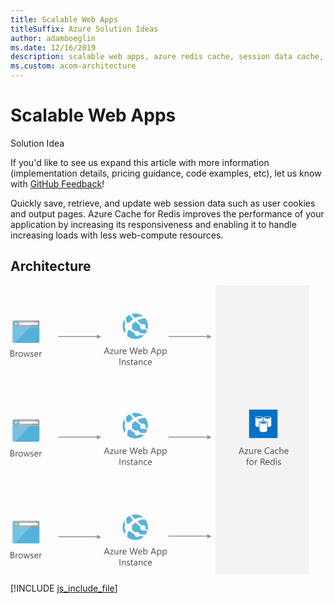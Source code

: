 ```yaml
---
title: Scalable Web Apps
titleSuffix: Azure Solution Ideas
author: adamboeglin
ms.date: 12/16/2019
description: scalable web apps, azure redis cache, session data cache, user cookie cache, azure cache for redis
ms.custom: acom-architecture
---
```

# Scalable Web Apps

<div class="alert">
    <p class="alert-title">
        <span class="icon is-left" aria-hidden="true">
            <span class="icon docon docon-lightbulb" role="presentation"></span>
        </span>Solution Idea</p>
    <p>If you'd like to see us expand this article with more information (implementation details, pricing guidance, code examples, etc), let us know with <a href="#feedback">GitHub Feedback</a>!</p>
</div>

Quickly save, retrieve, and update web session data such as user cookies and output pages. Azure Cache for Redis improves the performance of your application by increasing its responsiveness and enabling it to handle increasing loads with less web-compute resources.

## Architecture

<svg class="architecture-diagram" aria-labelledby="scalable-web-apps" height="462" viewbox="0 0 478 462" width="478" xmlns="http://www.w3.org/2000/svg">
    <g fill="none" fill-rule="evenodd" stroke="none" stroke-width="1">
        <path fill="#F3F3F3" d="M327.96 461.997h149.714V0H327.96z"/>
        <path fill="#949494" d="M145.29 82.15l-7.064-3.646v2.534H76.208v1.5h62.018v3.03zM145.29 243.01l-7.064-3.646v2.534H76.208v1.5h62.018v3.03zM321.79 243.01l-7.065-3.646v2.534h-62.018v1.5h62.018v3.03zM321.79 82.15l-7.065-3.646v2.534h-62.018v1.5h62.018v3.03zM321.79 401.69l-7.065-3.647v2.534h-62.018v1.5h62.018v3.031zM145.29 402.69l-7.064-3.647v2.534H76.208v1.5h62.018v3.031z"/>
        <path d="M0 114.363v-10.285h2.926c.889 0 1.594.218 2.116.653.52.435.78 1 .78 1.699 0 .584-.156 1.09-.471 1.52-.317.432-.751.737-1.306.919v.029c.693.08 1.248.343 1.664.785.416.443.624 1.018.624 1.725 0 .88-.316 1.593-.947 2.138-.631.545-1.427.817-2.388.817H0zm1.205-9.194v3.32h1.233c.66 0 1.179-.16 1.556-.477.378-.318.567-.766.567-1.344 0-1-.658-1.5-1.972-1.5H1.205zm0 4.403v3.7H2.84c.708 0 1.256-.167 1.646-.501.39-.335.584-.794.584-1.378 0-1.214-.827-1.821-2.481-1.821H1.205zM12.092 108.21c-.206-.158-.502-.237-.89-.237-.502 0-.921.237-1.258.71-.337.472-.505 1.118-.505 1.935v3.745H8.262v-7.344h1.177v1.512h.028c.167-.516.423-.919.768-1.208.343-.29.728-.433 1.154-.433.307 0 .54.034.703.1v1.22zM16.244 114.535c-1.085 0-1.951-.343-2.6-1.03-.647-.685-.971-1.595-.971-2.728 0-1.233.337-2.197 1.012-2.89.673-.694 1.584-1.04 2.732-1.04 1.095 0 1.949.337 2.563 1.01.615.675.922 1.61.922 2.805 0 1.172-.331 2.11-.993 2.816-.662.705-1.551 1.057-2.665 1.057m.087-6.698c-.756 0-1.354.257-1.793.77-.44.515-.66 1.223-.66 2.127 0 .87.223 1.557.667 2.059.444.502 1.04.753 1.786.753.76 0 1.345-.246 1.753-.74.409-.491.613-1.192.613-2.101 0-.918-.204-1.625-.613-2.122-.408-.498-.993-.746-1.753-.746M31.033 107.018l-2.201 7.345h-1.22l-1.514-5.257a3.523 3.523 0 01-.114-.682h-.029a3.197 3.197 0 01-.151.667l-1.642 5.272h-1.176l-2.224-7.345h1.234l1.52 5.523c.048.167.082.387.101.66h.058c.014-.21.057-.435.129-.674l1.692-5.509h1.076l1.521 5.537c.047.177.084.398.107.66h.058c.009-.186.049-.406.122-.66l1.491-5.537h1.162zM31.952 114.097v-1.262c.641.473 1.346.71 2.115.71 1.033 0 1.55-.344 1.55-1.033a.898.898 0 00-.133-.498 1.323 1.323 0 00-.358-.362 2.73 2.73 0 00-.531-.284 33.69 33.69 0 00-.657-.26 8.275 8.275 0 01-.856-.393 2.56 2.56 0 01-.617-.444 1.663 1.663 0 01-.373-.563 1.99 1.99 0 01-.126-.739c0-.344.079-.649.237-.914a2.08 2.08 0 01.631-.667 2.93 2.93 0 01.9-.405 3.985 3.985 0 011.043-.137c.637 0 1.205.11 1.707.33v1.191c-.54-.354-1.161-.53-1.864-.53-.22 0-.419.024-.596.074-.176.05-.328.122-.455.212a.982.982 0 00-.294.327.858.858 0 00-.104.418c0 .192.035.352.104.481.07.13.171.244.305.345.134.1.296.191.487.272.192.081.409.17.654.266.325.124.616.252.875.384.257.13.477.28.659.444.181.165.322.355.42.57.097.215.147.471.147.768 0 .363-.081.678-.24.946-.161.268-.375.49-.643.667a2.933 2.933 0 01-.924.395 4.58 4.58 0 01-1.098.128c-.756 0-1.41-.145-1.965-.437M44.531 110.985h-5.184c.018.817.238 1.448.66 1.894.42.444.998.667 1.735.667.827 0 1.587-.273 2.28-.818v1.105c-.645.467-1.499.702-2.56.702-1.037 0-1.853-.333-2.446-1-.592-.667-.889-1.606-.889-2.816 0-1.142.324-2.074.971-2.793.65-.72 1.453-1.08 2.415-1.08.96 0 1.704.312 2.23.933.525.622.788 1.484.788 2.589v.617zm-1.204-.997c-.005-.68-.169-1.207-.49-1.585-.324-.378-.773-.566-1.347-.566-.555 0-1.025.198-1.412.594-.388.398-.627.916-.718 1.557h3.967zM50.14 108.21c-.206-.158-.502-.237-.89-.237-.502 0-.922.237-1.258.71-.337.472-.505 1.118-.505 1.935v3.745h-1.178v-7.344h1.178v1.512h.027c.167-.516.423-.919.768-1.208.344-.29.729-.433 1.155-.433.306 0 .54.034.703.1v1.22zM158.528 430.558h-1.334l-1.09-2.883h-4.36l-1.026 2.883h-1.34l3.943-10.285h1.248l3.96 10.285zm-2.818-3.966l-1.614-4.383a4.005 4.005 0 01-.157-.688h-.03c-.048.292-.102.52-.165.688l-1.599 4.383h3.565zM165.005 423.55l-4.347 6.004h4.304v1.004h-6.032v-.366l4.346-5.974h-3.937v-1.005h5.666zM172.464 430.558h-1.176v-1.162h-.03c-.486.89-1.242 1.334-2.265 1.334-1.75 0-2.625-1.042-2.625-3.127v-4.391h1.169v4.203c0 1.55.593 2.326 1.779 2.326.574 0 1.045-.212 1.417-.635.37-.424.555-.978.555-1.66v-4.234h1.176v7.346zM178.667 424.404c-.206-.158-.502-.237-.89-.237-.502 0-.921.237-1.258.71-.337.472-.505 1.12-.505 1.935v3.744h-1.177v-7.343h1.177v1.512h.028c.167-.515.423-.919.768-1.208a1.74 1.74 0 011.154-.433c.307 0 .54.034.703.1v1.22zM185.652 427.18h-5.184c.018.816.238 1.447.66 1.894.42.444.998.667 1.735.667.827 0 1.587-.274 2.28-.82v1.107c-.645.466-1.499.702-2.56.702-1.037 0-1.853-.333-2.446-1-.592-.667-.889-1.607-.889-2.817 0-1.141.324-2.074.971-2.793.65-.718 1.453-1.08 2.415-1.08.96 0 1.704.313 2.23.934.525.622.788 1.483.788 2.589v.617zm-1.204-.997c-.005-.68-.169-1.207-.49-1.585-.324-.378-.773-.566-1.347-.566-.555 0-1.025.198-1.412.593-.388.399-.627.916-.718 1.558h3.967zM203.805 420.272l-2.904 10.286h-1.413l-2.117-7.517a4.81 4.81 0 01-.165-1.046h-.027a5.402 5.402 0 01-.186 1.032l-2.13 7.53h-1.4l-3.011-10.285h1.327l2.186 7.89c.091.33.148.674.172 1.034h.036c.024-.255.099-.599.222-1.034l2.273-7.89h1.156l2.18 7.947c.077.274.135.594.173.962h.028c.02-.25.083-.578.194-.99l2.1-7.918h1.306zM210.726 427.18h-5.184c.018.816.238 1.447.66 1.894.42.444.998.667 1.735.667.827 0 1.587-.274 2.28-.82v1.107c-.645.466-1.499.702-2.56.702-1.037 0-1.853-.333-2.446-1-.592-.667-.889-1.607-.889-2.817 0-1.141.324-2.074.971-2.793.65-.718 1.453-1.08 2.415-1.08.96 0 1.704.313 2.23.934.525.622.788 1.483.788 2.589v.617zm-1.204-.997c-.005-.68-.169-1.207-.49-1.585-.324-.378-.773-.566-1.347-.566-.555 0-1.025.198-1.412.593-.388.399-.627.916-.718 1.558h3.967zM213.71 429.496h-.028v1.061h-1.177v-10.874h1.177v4.821h.028c.578-.975 1.425-1.463 2.539-1.463.942 0 1.68.33 2.213.986.532.657.799 1.537.799 2.643 0 1.228-.3 2.213-.896 2.952-.598.738-1.415 1.106-2.453 1.106-.97 0-1.705-.41-2.202-1.232m-.028-2.962v1.025c0 .608.197 1.122.592 1.545.393.424.894.636 1.502.636.713 0 1.27-.272 1.675-.817.404-.546.606-1.304.606-2.276 0-.816-.19-1.458-.567-1.922-.377-.462-.89-.694-1.535-.694-.684 0-1.233.236-1.65.713-.415.477-.623 1.071-.623 1.79M233.283 430.558h-1.334l-1.09-2.883h-4.361l-1.025 2.883h-1.341l3.944-10.285h1.248l3.959 10.285zm-2.818-3.966l-1.614-4.383a4.005 4.005 0 01-.157-.688h-.03c-.048.292-.102.52-.165.688l-1.599 4.383h3.565zM235.844 429.496h-.028v4.438h-1.177v-10.72h1.177v1.29h.028c.578-.975 1.425-1.463 2.539-1.463.947 0 1.686.33 2.215.986.532.657.797 1.537.797 2.643 0 1.228-.3 2.213-.896 2.952-.598.738-1.415 1.106-2.453 1.106-.952 0-1.685-.41-2.202-1.232m-.028-2.962v1.025c0 .608.197 1.122.592 1.545.393.424.894.636 1.502.636.713 0 1.27-.272 1.675-.817.404-.546.606-1.304.606-2.276 0-.816-.19-1.458-.567-1.922-.377-.462-.89-.694-1.535-.694-.684 0-1.233.236-1.65.713-.415.477-.623 1.071-.623 1.79M244.478 429.496h-.027v4.438h-1.178v-10.72h1.178v1.29h.027c.578-.975 1.425-1.463 2.539-1.463.947 0 1.687.33 2.216.986.53.657.796 1.537.796 2.643 0 1.228-.3 2.213-.896 2.952-.597.738-1.415 1.106-2.453 1.106-.952 0-1.684-.41-2.202-1.232m-.027-2.962v1.025c0 .608.196 1.122.59 1.545.394.424.895.636 1.503.636.713 0 1.27-.272 1.675-.817.405-.546.607-1.304.607-2.276 0-.816-.19-1.458-.568-1.922-.377-.462-.888-.694-1.535-.694-.683 0-1.232.236-1.648.713-.416.477-.624 1.071-.624 1.79M174.475 448.183h1.205v-10.284h-1.205zM184.323 448.184h-1.177v-4.188c0-1.56-.568-2.338-1.707-2.338-.588 0-1.074.219-1.459.663-.385.442-.577 1-.577 1.675v4.188h-1.177v-7.346h1.177v1.22h.028c.555-.928 1.358-1.392 2.411-1.392.802 0 1.417.26 1.842.78.426.517.64 1.267.64 2.249v4.489zM186.095 447.918v-1.263c.64.474 1.345.71 2.114.71 1.034 0 1.55-.343 1.55-1.032a.898.898 0 00-.132-.498 1.31 1.31 0 00-.359-.362 2.73 2.73 0 00-.53-.284 33.69 33.69 0 00-.657-.261 8.275 8.275 0 01-.856-.392 2.588 2.588 0 01-.618-.444 1.667 1.667 0 01-.373-.564 1.987 1.987 0 01-.126-.738c0-.345.08-.649.237-.914a2.07 2.07 0 01.631-.667c.263-.181.564-.314.9-.405a3.985 3.985 0 011.043-.137c.637 0 1.206.109 1.707.33v1.191c-.54-.354-1.16-.532-1.864-.532-.22 0-.418.026-.595.075-.177.05-.328.123-.456.212a.995.995 0 00-.294.328.858.858 0 00-.103.418c0 .192.035.352.103.481.07.13.172.244.305.345.135.099.296.191.487.272.192.081.41.17.654.266.326.124.617.252.875.384.257.129.477.279.66.444.18.165.322.354.42.57.096.215.146.471.146.768 0 .363-.08.678-.24.946a2.077 2.077 0 01-.642.667 2.933 2.933 0 01-.924.395 4.58 4.58 0 01-1.098.128c-.756 0-1.41-.145-1.965-.437M196.179 448.112c-.278.151-.644.23-1.099.23-1.286 0-1.929-.718-1.929-2.153v-4.347h-1.262v-1.003h1.262v-1.793l1.176-.38v2.173h1.852v1.003h-1.852v4.14c0 .491.084.844.251 1.054.167.21.446.314.833.314.296 0 .552-.08.768-.243v1.005zM203.006 448.184h-1.176v-1.148h-.028c-.512.879-1.265 1.32-2.26 1.32-.732 0-1.304-.194-1.718-.581-.413-.387-.62-.902-.62-1.542 0-1.372.808-2.17 2.424-2.396l2.202-.307c0-1.25-.505-1.873-1.514-1.873-.883 0-1.682.3-2.395.904v-1.205c.722-.46 1.555-.69 2.496-.69 1.726 0 2.59.914 2.59 2.74v4.778zm-1.176-3.715l-1.77.243c-.546.076-.958.212-1.235.405-.277.195-.416.538-.416 1.03 0 .358.128.65.384.879.256.227.596.34 1.021.34.584 0 1.066-.205 1.446-.613.38-.41.57-.927.57-1.553v-.731zM211.318 448.184h-1.177v-4.188c0-1.56-.568-2.338-1.707-2.338-.588 0-1.074.219-1.459.663-.385.442-.577 1-.577 1.675v4.188h-1.177v-7.346h1.177v1.22h.028c.555-.928 1.358-1.392 2.411-1.392.802 0 1.417.26 1.842.78.426.517.64 1.267.64 2.249v4.489zM218.54 447.847c-.563.339-1.233.509-2.008.509-1.047 0-1.892-.341-2.535-1.023-.644-.68-.965-1.563-.965-2.65 0-1.21.347-2.182 1.04-2.914.694-.734 1.618-1.103 2.776-1.103.645 0 1.214.12 1.707.36v1.205c-.545-.382-1.128-.573-1.75-.573-.751 0-1.367.268-1.847.806-.48.537-.721 1.243-.721 2.118 0 .862.226 1.54.678 2.037.452.499 1.058.748 1.818.748.64 0 1.244-.213 1.807-.64v1.12zM226.221 444.806h-5.184c.018.816.238 1.447.66 1.894.42.444.999.667 1.736.667.827 0 1.587-.273 2.28-.82v1.107c-.645.466-1.5.702-2.56.702-1.037 0-1.853-.333-2.446-1-.593-.667-.89-1.607-.89-2.817 0-1.141.325-2.074.971-2.793.65-.718 1.453-1.08 2.415-1.08.96 0 1.704.313 2.23.934.525.622.788 1.483.788 2.589v.617zm-1.203-.997c-.006-.68-.17-1.207-.492-1.585-.323-.378-.772-.566-1.346-.566-.555 0-1.025.198-1.412.593-.387.399-.626.916-.718 1.558h3.968z" fill="#505050"/>
        <path d="M199.097 52.228l.002.002c5.56-2.957 10.429-3.023 13.575-2.543a20.348 20.348 0 00-19.222-3.691 164.04 164.04 0 005.644 6.232h.001zM183.747 69.421a6.133 6.133 0 01.004-7.448c-1.4-3.366-1.284-6.164-.82-8.125-4.688 6.821-4.857 16.052.089 23.134.109-2.094.443-4.52 1.182-7.037a6.215 6.215 0 01-.455-.524M186.543 59.914a6.144 6.144 0 013.35-.23c.222-.252.45-.505.686-.757a37.668 37.668 0 015.65-4.895l-.013-.014c-2.143-2.274-4.043-4.606-5.463-6.918a20.182 20.182 0 00-5.624 4.07c-.283 1.666-.403 4.823 1.414 8.744M202.89 56.124c2.4 2.386 4.677 4.517 6.75 6.374a4.361 4.361 0 015.643 1.12 4.364 4.364 0 01.594 4.208 109.046 109.046 0 003.487 2.73c1.55-5.87.471-12.366-3.509-17.56-.078-.102-.162-.198-.242-.299-.35-.033-5.523-.445-12.723 3.427M205.058 80.132a4.068 4.068 0 01-5.683-.747 4.06 4.06 0 01-.788-2.863 33.99 33.99 0 01-5.927-3.779 51.36 51.36 0 01-1.648-1.392 6.11 6.11 0 01-2.835.461c-1.383 3.714-1.54 7.012-1.394 9.25a20.353 20.353 0 0012.941 4.632 20.265 20.265 0 0014.115-5.723c-2.04-.004-4.764-.135-7.88-.828a3.974 3.974 0 01-.9.99M214.466 69.738a4.384 4.384 0 01-6.137-.817c-1.026-1.341-1.132-3.083-.457-4.514-2.551-1.99-5.243-4.215-7.783-6.564h.002c-.066-.061-.13-.124-.194-.185.064.063.125.128.19.19-1.654 1.128-3.423 2.535-5.304 4.29-.247.233-.475.466-.71.7a6.162 6.162 0 01-.257 6.143c.355.304.722.607 1.106.91a38.16 38.16 0 005.499 3.654c1.75-1.127 4.1-.763 5.386.922.375.49.608 1.042.73 1.61 5.053 1.453 8.75.947 10.004.685a20.324 20.324 0 002.279-4.463c-.77-.524-2.128-1.434-4.085-2.813-.091.083-.17.176-.27.252" fill="#59B3D8"/>
        <path d="M158.528 109.737h-1.334l-1.09-2.883h-4.36l-1.026 2.883h-1.34l3.943-10.285h1.248l3.96 10.285zm-2.818-3.966l-1.614-4.383a4.005 4.005 0 01-.157-.688h-.03a3.764 3.764 0 01-.165.688l-1.599 4.383h3.565zM165.005 102.73l-4.347 6.003h4.304v1.004h-6.032v-.366l4.346-5.974h-3.937v-1.005h5.666zM172.464 109.737h-1.176v-1.162h-.03c-.486.89-1.242 1.334-2.265 1.334-1.75 0-2.625-1.042-2.625-3.127v-4.39h1.169v4.203c0 1.55.593 2.325 1.779 2.325.574 0 1.045-.212 1.417-.635.37-.424.555-.977.555-1.66v-4.233h1.176v7.345zM178.667 103.584c-.206-.159-.502-.237-.89-.237-.502 0-.921.237-1.258.71-.337.472-.505 1.118-.505 1.936v3.744h-1.177v-7.344h1.177v1.513h.028c.167-.517.423-.92.768-1.209.343-.29.728-.434 1.154-.434.307 0 .54.034.703.1v1.22zM185.652 106.359h-5.184c.018.817.238 1.448.66 1.894.42.444.998.667 1.735.667.827 0 1.587-.273 2.28-.818v1.105c-.645.467-1.499.702-2.56.702-1.037 0-1.853-.333-2.446-1-.592-.667-.889-1.606-.889-2.816 0-1.142.324-2.074.971-2.793.65-.72 1.453-1.08 2.415-1.08.96 0 1.704.312 2.23.933.525.622.788 1.484.788 2.589v.617zm-1.204-.997c-.005-.68-.169-1.207-.49-1.585-.324-.378-.773-.566-1.347-.566-.555 0-1.025.198-1.412.594-.388.398-.627.916-.718 1.557h3.967zM203.805 99.452l-2.904 10.285h-1.413l-2.117-7.516a4.81 4.81 0 01-.165-1.047h-.027a5.402 5.402 0 01-.186 1.033l-2.13 7.53h-1.4l-3.011-10.285h1.327l2.186 7.89c.091.33.148.673.172 1.033h.036c.024-.254.099-.598.222-1.033l2.273-7.89h1.156l2.18 7.947c.077.273.135.593.173.96h.028c.02-.248.083-.577.194-.99l2.1-7.917h1.306zM210.726 106.359h-5.184c.018.817.238 1.448.66 1.894.42.444.998.667 1.735.667.827 0 1.587-.273 2.28-.818v1.105c-.645.467-1.499.702-2.56.702-1.037 0-1.853-.333-2.446-1-.592-.667-.889-1.606-.889-2.816 0-1.142.324-2.074.971-2.793.65-.72 1.453-1.08 2.415-1.08.96 0 1.704.312 2.23.933.525.622.788 1.484.788 2.589v.617zm-1.204-.997c-.005-.68-.169-1.207-.49-1.585-.324-.378-.773-.566-1.347-.566-.555 0-1.025.198-1.412.594-.388.398-.627.916-.718 1.557h3.967zM213.71 108.676h-.028v1.06h-1.177V98.865h1.177v4.82h.028c.578-.975 1.425-1.463 2.539-1.463.942 0 1.68.329 2.213.986.532.657.799 1.538.799 2.643 0 1.229-.3 2.213-.896 2.952-.598.738-1.415 1.107-2.453 1.107-.97 0-1.705-.411-2.202-1.233m-.028-2.962v1.025c0 .608.197 1.122.592 1.546.393.423.894.635 1.502.635.713 0 1.27-.272 1.675-.817.404-.546.606-1.304.606-2.275 0-.817-.19-1.458-.567-1.922-.377-.463-.89-.695-1.535-.695-.684 0-1.233.237-1.65.713-.415.477-.623 1.072-.623 1.79M233.283 109.737h-1.334l-1.09-2.883h-4.361l-1.025 2.883h-1.341l3.944-10.285h1.248l3.959 10.285zm-2.818-3.966l-1.614-4.383a4.005 4.005 0 01-.157-.688h-.03a3.764 3.764 0 01-.165.688l-1.599 4.383h3.565zM235.844 108.676h-.028v4.439h-1.177v-10.722h1.177v1.29h.028c.578-.974 1.425-1.462 2.539-1.462.947 0 1.686.329 2.215.986.532.657.797 1.538.797 2.643 0 1.229-.3 2.213-.896 2.952-.598.738-1.415 1.107-2.453 1.107-.952 0-1.685-.411-2.202-1.233m-.028-2.962v1.025c0 .608.197 1.122.592 1.546.393.423.894.635 1.502.635.713 0 1.27-.272 1.675-.817.404-.546.606-1.304.606-2.275 0-.817-.19-1.458-.567-1.922-.377-.463-.89-.695-1.535-.695-.684 0-1.233.237-1.65.713-.415.477-.623 1.072-.623 1.79M244.478 108.676h-.027v4.439h-1.178v-10.722h1.178v1.29h.027c.578-.974 1.425-1.462 2.539-1.462.947 0 1.687.329 2.216.986.53.657.796 1.538.796 2.643 0 1.229-.3 2.213-.896 2.952-.597.738-1.415 1.107-2.453 1.107-.952 0-1.684-.411-2.202-1.233m-.027-2.962v1.025c0 .608.196 1.122.59 1.546.394.423.895.635 1.503.635.713 0 1.27-.272 1.675-.817.405-.546.607-1.304.607-2.275 0-.817-.19-1.458-.568-1.922-.377-.463-.888-.695-1.535-.695-.683 0-1.232.237-1.648.713-.416.477-.624 1.072-.624 1.79M174.475 127.363h1.205v-10.285h-1.205zM184.323 127.363h-1.177v-4.188c0-1.56-.568-2.338-1.707-2.338-.588 0-1.074.22-1.459.663-.385.442-.577 1-.577 1.675v4.188h-1.177v-7.345h1.177v1.22h.028c.555-.928 1.358-1.392 2.411-1.392.802 0 1.417.26 1.842.779.426.518.64 1.268.64 2.249v4.489zM186.095 127.097v-1.262c.64.473 1.345.71 2.114.71 1.034 0 1.55-.344 1.55-1.033a.898.898 0 00-.132-.498 1.323 1.323 0 00-.359-.362 2.73 2.73 0 00-.53-.284 33.69 33.69 0 00-.657-.26 8.275 8.275 0 01-.856-.393 2.56 2.56 0 01-.618-.444 1.663 1.663 0 01-.373-.563 1.99 1.99 0 01-.126-.739c0-.344.08-.649.237-.914a2.08 2.08 0 01.631-.667 2.93 2.93 0 01.9-.405 3.985 3.985 0 011.043-.137c.637 0 1.206.11 1.707.33v1.191c-.54-.354-1.16-.53-1.864-.53-.22 0-.418.024-.595.074-.177.05-.328.122-.456.212a.982.982 0 00-.294.327.858.858 0 00-.103.418c0 .192.035.352.103.481.07.13.172.244.305.345.135.1.296.191.487.272.192.081.41.17.654.266.326.124.617.252.875.384.257.13.477.28.66.444.18.165.322.355.42.57.096.215.146.471.146.768 0 .363-.08.678-.24.946-.16.268-.374.49-.642.667a2.933 2.933 0 01-.924.395 4.58 4.58 0 01-1.098.128c-.756 0-1.41-.145-1.965-.437M196.179 127.291c-.278.153-.644.23-1.099.23-1.286 0-1.929-.718-1.929-2.153v-4.346h-1.262v-1.004h1.262v-1.793l1.176-.38v2.174h1.852v1.003h-1.852v4.138c0 .493.084.846.251 1.056.167.21.446.315.833.315.296 0 .552-.082.768-.245v1.005zM203.006 127.363h-1.176v-1.148h-.028c-.512.88-1.265 1.32-2.26 1.32-.732 0-1.304-.194-1.718-.58-.413-.388-.62-.902-.62-1.543 0-1.372.808-2.17 2.424-2.396l2.202-.307c0-1.249-.505-1.873-1.514-1.873-.883 0-1.682.301-2.395.904v-1.205c.722-.459 1.555-.689 2.496-.689 1.726 0 2.59.913 2.59 2.74v4.777zm-1.176-3.715l-1.77.243c-.546.077-.958.212-1.235.405-.277.195-.416.538-.416 1.03 0 .358.128.651.384.88.256.226.596.34 1.021.34.584 0 1.066-.206 1.446-.614.38-.409.57-.927.57-1.553v-.73zM211.318 127.363h-1.177v-4.188c0-1.56-.568-2.338-1.707-2.338-.588 0-1.074.22-1.459.663-.385.442-.577 1-.577 1.675v4.188h-1.177v-7.345h1.177v1.22h.028c.555-.928 1.358-1.392 2.411-1.392.802 0 1.417.26 1.842.779.426.518.64 1.268.64 2.249v4.489zM218.54 127.026c-.563.339-1.233.509-2.008.509-1.047 0-1.892-.341-2.535-1.022-.644-.681-.965-1.564-.965-2.65 0-1.21.347-2.182 1.04-2.915.694-.734 1.618-1.102 2.776-1.102.645 0 1.214.12 1.707.359v1.205c-.545-.382-1.128-.573-1.75-.573-.751 0-1.367.268-1.847.806s-.721 1.244-.721 2.119c0 .86.226 1.54.678 2.037.452.498 1.058.747 1.818.747.64 0 1.244-.213 1.807-.64v1.12zM226.221 123.985h-5.184c.018.817.238 1.448.66 1.894.42.444.999.667 1.736.667.827 0 1.587-.273 2.28-.818v1.105c-.645.467-1.5.702-2.56.702-1.037 0-1.853-.333-2.446-1-.593-.667-.89-1.606-.89-2.816 0-1.142.325-2.074.971-2.793.65-.72 1.453-1.08 2.415-1.08.96 0 1.704.312 2.23.933.525.622.788 1.484.788 2.589v.617zm-1.203-.997c-.006-.68-.17-1.207-.492-1.585-.323-.378-.772-.566-1.346-.566-.555 0-1.025.198-1.412.594-.387.398-.626.916-.718 1.557h3.968zM158.528 269.737h-1.334l-1.09-2.883h-4.36l-1.026 2.883h-1.34l3.943-10.285h1.248l3.96 10.285zm-2.818-3.966l-1.614-4.383a4.005 4.005 0 01-.157-.688h-.03c-.048.292-.102.52-.165.688l-1.599 4.383h3.565zM165.005 262.73l-4.347 6.003h4.304v1.005h-6.032v-.366l4.346-5.975h-3.937v-1.005h5.666zM172.464 269.737h-1.176v-1.162h-.03c-.486.89-1.242 1.334-2.265 1.334-1.75 0-2.625-1.042-2.625-3.127v-4.39h1.169v4.202c0 1.55.593 2.326 1.779 2.326.574 0 1.045-.212 1.417-.635.37-.424.555-.978.555-1.66v-4.234h1.176v7.346zM178.667 263.584c-.206-.158-.502-.237-.89-.237-.502 0-.921.237-1.258.71-.337.472-.505 1.119-.505 1.936v3.743h-1.177v-7.343h1.177v1.512h.028c.167-.515.423-.919.768-1.208a1.745 1.745 0 011.154-.433c.307 0 .54.034.703.099v1.221zM185.652 266.36h-5.184c.018.815.238 1.446.66 1.893.42.444.998.667 1.735.667.827 0 1.587-.273 2.28-.819v1.106c-.645.466-1.499.702-2.56.702-1.037 0-1.853-.333-2.446-1-.592-.667-.889-1.607-.889-2.817 0-1.14.324-2.074.971-2.793.65-.718 1.453-1.08 2.415-1.08.96 0 1.704.313 2.23.934.525.622.788 1.483.788 2.59v.616zm-1.204-.998c-.005-.68-.169-1.207-.49-1.585-.324-.378-.773-.566-1.347-.566-.555 0-1.025.198-1.412.593-.388.4-.627.916-.718 1.558h3.967zM203.805 259.452l-2.904 10.285h-1.413l-2.117-7.516a4.81 4.81 0 01-.165-1.047h-.027a5.402 5.402 0 01-.186 1.033l-2.13 7.53h-1.4l-3.011-10.285h1.327l2.186 7.89c.091.33.148.673.172 1.033h.036c.024-.254.099-.598.222-1.033l2.273-7.89h1.156l2.18 7.946c.077.274.135.594.173.962h.028c.02-.249.083-.578.194-.99l2.1-7.918h1.306zM210.726 266.36h-5.184c.018.815.238 1.446.66 1.893.42.444.998.667 1.735.667.827 0 1.587-.273 2.28-.819v1.106c-.645.466-1.499.702-2.56.702-1.037 0-1.853-.333-2.446-1-.592-.667-.889-1.607-.889-2.817 0-1.14.324-2.074.971-2.793.65-.718 1.453-1.08 2.415-1.08.96 0 1.704.313 2.23.934.525.622.788 1.483.788 2.59v.616zm-1.204-.998c-.005-.68-.169-1.207-.49-1.585-.324-.378-.773-.566-1.347-.566-.555 0-1.025.198-1.412.593-.388.4-.627.916-.718 1.558h3.967zM213.71 268.676h-.028v1.06h-1.177v-10.873h1.177v4.82h.028c.578-.974 1.425-1.462 2.539-1.462.942 0 1.68.329 2.213.986.532.657.799 1.537.799 2.643 0 1.228-.3 2.213-.896 2.952-.598.738-1.415 1.106-2.453 1.106-.97 0-1.705-.41-2.202-1.232m-.028-2.962v1.025c0 .608.197 1.122.592 1.545.393.424.894.636 1.502.636.713 0 1.27-.272 1.675-.817.404-.546.606-1.304.606-2.276 0-.816-.19-1.458-.567-1.922-.377-.462-.89-.694-1.535-.694-.684 0-1.233.236-1.65.713-.415.477-.623 1.072-.623 1.79M233.283 269.737h-1.334l-1.09-2.883h-4.361l-1.025 2.883h-1.341l3.944-10.285h1.248l3.959 10.285zm-2.818-3.966l-1.614-4.383a4.005 4.005 0 01-.157-.688h-.03c-.048.292-.102.52-.165.688l-1.599 4.383h3.565zM235.844 268.676h-.028v4.438h-1.177v-10.721h1.177v1.29h.028c.578-.974 1.425-1.462 2.539-1.462.947 0 1.686.329 2.215.986.532.657.797 1.537.797 2.643 0 1.228-.3 2.213-.896 2.952-.598.738-1.415 1.106-2.453 1.106-.952 0-1.685-.41-2.202-1.232m-.028-2.962v1.025c0 .608.197 1.122.592 1.545.393.424.894.636 1.502.636.713 0 1.27-.272 1.675-.817.404-.546.606-1.304.606-2.276 0-.816-.19-1.458-.567-1.922-.377-.462-.89-.694-1.535-.694-.684 0-1.233.236-1.65.713-.415.477-.623 1.072-.623 1.79M244.478 268.676h-.027v4.438h-1.178v-10.721h1.178v1.29h.027c.578-.974 1.425-1.462 2.539-1.462.947 0 1.687.329 2.216.986.53.657.796 1.537.796 2.643 0 1.228-.3 2.213-.896 2.952-.597.738-1.415 1.106-2.453 1.106-.952 0-1.684-.41-2.202-1.232m-.027-2.962v1.025c0 .608.196 1.122.59 1.545.394.424.895.636 1.503.636.713 0 1.27-.272 1.675-.817.405-.546.607-1.304.607-2.276 0-.816-.19-1.458-.568-1.922-.377-.462-.888-.694-1.535-.694-.683 0-1.232.236-1.648.713-.416.477-.624 1.072-.624 1.79M174.475 287.363h1.205v-10.285h-1.205zM184.323 287.363h-1.177v-4.188c0-1.559-.568-2.338-1.707-2.338-.588 0-1.074.22-1.459.663-.385.442-.577 1.001-.577 1.675v4.188h-1.177v-7.346h1.177v1.221h.028c.555-.929 1.358-1.393 2.411-1.393.802 0 1.417.261 1.842.78.426.517.64 1.267.64 2.25v4.488zM186.095 287.098v-1.263c.64.474 1.345.71 2.114.71 1.034 0 1.55-.343 1.55-1.032a.898.898 0 00-.132-.498 1.31 1.31 0 00-.359-.362 2.73 2.73 0 00-.53-.284 33.69 33.69 0 00-.657-.261 8.275 8.275 0 01-.856-.392 2.588 2.588 0 01-.618-.444 1.667 1.667 0 01-.373-.564 1.987 1.987 0 01-.126-.738c0-.345.08-.65.237-.914a2.07 2.07 0 01.631-.667c.263-.181.564-.314.9-.405a3.985 3.985 0 011.043-.137c.637 0 1.206.109 1.707.33v1.19c-.54-.353-1.16-.531-1.864-.531-.22 0-.418.026-.595.075-.177.05-.328.123-.456.212a.995.995 0 00-.294.328.858.858 0 00-.103.418c0 .192.035.352.103.48.07.13.172.245.305.346.135.099.296.19.487.272.192.08.41.17.654.266.326.124.617.252.875.384.257.129.477.279.66.444.18.165.322.354.42.57.096.215.146.47.146.768 0 .363-.08.678-.24.946a2.077 2.077 0 01-.642.667 2.933 2.933 0 01-.924.395 4.58 4.58 0 01-1.098.128c-.756 0-1.41-.145-1.965-.437M196.179 287.292c-.278.151-.644.229-1.099.229-1.286 0-1.929-.717-1.929-2.152v-4.347h-1.262v-1.003h1.262v-1.793l1.176-.38v2.173h1.852v1.003h-1.852v4.139c0 .492.084.845.251 1.055.167.21.446.314.833.314.296 0 .552-.081.768-.243v1.005zM203.006 287.363h-1.176v-1.148h-.028c-.512.88-1.265 1.32-2.26 1.32-.732 0-1.304-.194-1.718-.58-.413-.388-.62-.903-.62-1.543 0-1.372.808-2.17 2.424-2.396l2.202-.307c0-1.249-.505-1.873-1.514-1.873-.883 0-1.682.3-2.395.904v-1.205c.722-.459 1.555-.69 2.496-.69 1.726 0 2.59.914 2.59 2.741v4.777zm-1.176-3.715l-1.77.243c-.546.076-.958.212-1.235.405-.277.195-.416.538-.416 1.03 0 .358.128.651.384.88.256.226.596.34 1.021.34.584 0 1.066-.206 1.446-.614.38-.409.57-.927.57-1.553v-.73zM211.318 287.363h-1.177v-4.188c0-1.559-.568-2.338-1.707-2.338-.588 0-1.074.22-1.459.663-.385.442-.577 1.001-.577 1.675v4.188h-1.177v-7.346h1.177v1.221h.028c.555-.929 1.358-1.393 2.411-1.393.802 0 1.417.261 1.842.78.426.517.64 1.267.64 2.25v4.488zM218.54 287.026c-.563.34-1.233.51-2.008.51-1.047 0-1.892-.342-2.535-1.024-.644-.68-.965-1.563-.965-2.649 0-1.21.347-2.183 1.04-2.915.694-.734 1.618-1.103 2.776-1.103.645 0 1.214.12 1.707.36v1.205c-.545-.382-1.128-.573-1.75-.573-.751 0-1.367.268-1.847.806-.48.537-.721 1.243-.721 2.118 0 .862.226 1.54.678 2.037.452.5 1.058.748 1.818.748.64 0 1.244-.213 1.807-.639v1.12zM226.221 283.985h-5.184c.018.816.238 1.447.66 1.894.42.444.999.667 1.736.667.827 0 1.587-.273 2.28-.819v1.106c-.645.466-1.5.702-2.56.702-1.037 0-1.853-.333-2.446-1-.593-.667-.89-1.607-.89-2.817 0-1.14.325-2.074.971-2.793.65-.718 1.453-1.08 2.415-1.08.96 0 1.704.313 2.23.934.525.622.788 1.483.788 2.59v.616zm-1.203-.997c-.006-.68-.17-1.207-.492-1.585-.323-.378-.772-.566-1.346-.566-.555 0-1.025.198-1.412.593-.387.4-.626.916-.718 1.558h3.968z" fill="#505050"/>
        <path d="M44.415 91.985H5.382a1.89 1.89 0 01-1.89-1.89v-23.82h42.812v23.82a1.89 1.89 0 01-1.89 1.89" fill="#54B2DA"/>
        <path d="M7.088 91.985H5.107a1.615 1.615 0 01-1.615-1.614V66.276h27.84L7.089 91.985z" fill="#77C2E2"/>
        <path d="M46.303 66.338H3.492V57.89A1.89 1.89 0 015.381 56h39.032a1.89 1.89 0 011.89 1.89v8.448z" fill="#9FA0A1"/>
        <path d="M31.387 66.338H3.49v-8.724c0-.89.724-1.614 1.615-1.614h35.679l-9.398 10.338z" fill="#B2B3B4"/>
        <path fill="#FFF" d="M14.742 63.021h28.811v-3.47H14.742z"/>
        <path d="M12.962 61.396a3.898 3.898 0 11-7.795-.001 3.898 3.898 0 017.795.001" fill="#54B2DA"/>
        <path fill="#FFF" d="M9.51 64.088l-2.644-2.644 2.644-2.643.604.603-2.04 2.04 2.04 2.04z"/>
        <path fill="#FFF" d="M7.622 61.824h5.341v-.854H7.622z"/>
        <path d="M199.097 211.436l.002.004c5.56-2.958 10.429-3.024 13.575-2.544a20.348 20.348 0 00-19.222-3.69 164.757 164.757 0 005.644 6.23h.001zM183.747 228.63a6.133 6.133 0 01.004-7.449c-1.4-3.366-1.284-6.163-.82-8.125-4.688 6.821-4.857 16.052.089 23.134.109-2.094.443-4.52 1.182-7.036a6.076 6.076 0 01-.455-.525M186.543 219.123a6.125 6.125 0 013.35-.229c.222-.253.45-.507.686-.758a37.61 37.61 0 015.65-4.895c-.004-.005-.01-.009-.013-.014-2.143-2.275-4.043-4.607-5.463-6.918a20.118 20.118 0 00-5.624 4.071c-.283 1.665-.403 4.822 1.414 8.743M202.89 215.333c2.4 2.385 4.677 4.516 6.75 6.374a4.362 4.362 0 015.643 1.12 4.364 4.364 0 01.594 4.209 107.222 107.222 0 003.487 2.727c1.55-5.869.471-12.365-3.509-17.559-.078-.102-.162-.198-.242-.299-.35-.032-5.523-.445-12.723 3.428M205.058 239.342a4.069 4.069 0 01-5.683-.748 4.06 4.06 0 01-.788-2.862 33.998 33.998 0 01-5.927-3.78 51.363 51.363 0 01-1.648-1.391 6.109 6.109 0 01-2.835.46c-1.383 3.714-1.54 7.01-1.394 9.25a20.353 20.353 0 0012.941 4.633 20.266 20.266 0 0014.115-5.723c-2.04-.004-4.764-.135-7.88-.828a3.974 3.974 0 01-.9.989M214.466 228.946a4.383 4.383 0 01-6.137-.816c-1.026-1.342-1.132-3.084-.457-4.515-2.551-1.988-5.243-4.214-7.783-6.563l.002-.001c-.066-.061-.13-.124-.194-.184.064.062.125.128.19.189-1.654 1.129-3.423 2.536-5.304 4.292-.247.23-.475.465-.71.698a6.162 6.162 0 01-.257 6.143c.355.304.722.607 1.106.91a38.09 38.09 0 005.499 3.655c1.75-1.128 4.1-.763 5.386.92.375.493.608 1.044.73 1.613 5.053 1.45 8.75.946 10.004.684.95-1.4 1.71-2.901 2.279-4.464-.77-.523-2.128-1.434-4.085-2.812-.091.082-.17.175-.27.25" fill="#59B3D8"/>
        <path d="M44.415 250.193H5.382a1.89 1.89 0 01-1.89-1.89v-23.818h42.812v23.818a1.89 1.89 0 01-1.89 1.89" fill="#54B2DA"/>
        <path d="M7.088 250.193H5.107a1.615 1.615 0 01-1.615-1.613v-24.095h27.84L7.089 250.193z" fill="#77C2E2"/>
        <path d="M46.303 224.546H3.492v-8.448a1.89 1.89 0 011.89-1.89h39.032a1.89 1.89 0 011.89 1.89v8.448z" fill="#9FA0A1"/>
        <path d="M31.387 224.546H3.49v-8.724c0-.89.724-1.614 1.615-1.614h35.679l-9.398 10.338z" fill="#B2B3B4"/>
        <path fill="#FFF" d="M14.742 221.23h28.811v-3.471H14.742z"/>
        <path d="M12.962 219.604a3.898 3.898 0 11-7.796 0 3.898 3.898 0 017.796 0" fill="#54B2DA"/>
        <path fill="#FFF" d="M9.51 222.296l-2.644-2.644 2.644-2.643.604.604-2.04 2.04 2.04 2.04z"/>
        <path fill="#FFF" d="M7.622 220.032h5.341v-.854H7.622z"/>
        <path d="M199.097 373.89l.002.004c5.56-2.958 10.429-3.024 13.575-2.544a20.348 20.348 0 00-19.222-3.69 165.535 165.535 0 005.644 6.23h.001zM183.747 391.084a6.133 6.133 0 01.004-7.448c-1.4-3.366-1.284-6.163-.82-8.125-4.688 6.821-4.857 16.052.089 23.134.109-2.094.443-4.52 1.182-7.037a6.215 6.215 0 01-.455-.524M186.543 381.577a6.116 6.116 0 013.35-.229c.222-.253.45-.507.686-.758a37.61 37.61 0 015.65-4.895.092.092 0 00-.013-.014c-2.143-2.275-4.043-4.607-5.463-6.919a20.124 20.124 0 00-3.407 2.104 20.529 20.529 0 00-2.217 1.967c-.283 1.666-.403 4.823 1.414 8.744M202.89 377.787c2.4 2.385 4.677 4.516 6.75 6.374a4.36 4.36 0 015.643 1.121 4.363 4.363 0 01.594 4.208 108.674 108.674 0 003.487 2.728c1.55-5.869.471-12.367-3.509-17.559-.078-.102-.162-.198-.242-.3-.35-.032-5.523-.444-12.723 3.428M205.058 401.796a4.069 4.069 0 01-5.683-.748 4.06 4.06 0 01-.788-2.863 33.88 33.88 0 01-5.927-3.78 50.096 50.096 0 01-1.648-1.39 6.121 6.121 0 01-2.835.46c-1.383 3.714-1.54 7.01-1.394 9.25a20.347 20.347 0 0012.941 4.632 20.265 20.265 0 0014.115-5.722c-2.04-.004-4.764-.135-7.88-.83a3.978 3.978 0 01-.9.99M214.466 391.4a4.384 4.384 0 01-6.137-.816c-1.026-1.342-1.132-3.084-.457-4.515-2.551-1.988-5.243-4.214-7.783-6.564h.002c-.066-.06-.13-.125-.194-.184.064.061.125.128.19.188-1.654 1.13-3.423 2.537-5.304 4.292-.247.232-.475.466-.71.7a6.162 6.162 0 01-.257 6.142c.355.304.722.607 1.106.91a37.924 37.924 0 005.499 3.654c1.75-1.127 4.1-.762 5.386.922.375.492.608 1.042.73 1.611 5.053 1.452 8.75.946 10.004.683.95-1.399 1.71-2.9 2.279-4.462-.77-.523-2.128-1.434-4.085-2.812-.091.082-.17.175-.27.251" fill="#59B3D8"/>
        <path d="M44.415 412.647H5.382a1.89 1.89 0 01-1.89-1.89V386.94h42.812v23.817a1.89 1.89 0 01-1.89 1.89" fill="#54B2DA"/>
        <path d="M7.088 412.647H5.107a1.615 1.615 0 01-1.615-1.613V386.94h27.84L7.089 412.647z" fill="#77C2E2"/>
        <path d="M46.303 387.001H3.492v-8.449a1.89 1.89 0 011.89-1.889h39.032a1.89 1.89 0 011.89 1.889v8.449z" fill="#9FA0A1"/>
        <path d="M31.387 387.001H3.49v-8.725c0-.89.724-1.613 1.615-1.613h35.679l-9.398 10.338z" fill="#B2B3B4"/>
        <path fill="#FFF" d="M14.742 383.684h28.811v-3.471H14.742z"/>
        <path d="M12.962 382.059a3.898 3.898 0 11-7.795-.001 3.898 3.898 0 017.795 0" fill="#54B2DA"/>
        <path fill="#FFF" d="M9.51 384.751l-2.644-2.645 2.644-2.642.604.603-2.04 2.039 2.04 2.041z"/>
        <path fill="#FFF" d="M7.622 382.486h5.341v-.854H7.622z"/>
        <path d="M0 273.863v-10.285h2.926c.889 0 1.594.218 2.116.653.52.435.78 1.001.78 1.698 0 .584-.156 1.092-.471 1.522-.317.431-.751.736-1.306.918v.03c.693.08 1.248.342 1.664.783.416.444.624 1.02.624 1.726 0 .88-.316 1.593-.947 2.138-.631.545-1.427.817-2.388.817H0zm1.205-9.194v3.32h1.233c.66 0 1.179-.159 1.556-.478.378-.317.567-.765.567-1.343 0-1-.658-1.499-1.972-1.499H1.205zm0 4.403v3.701H2.84c.708 0 1.256-.168 1.646-.502.39-.336.584-.795.584-1.379 0-1.214-.827-1.82-2.481-1.82H1.205zM12.092 267.71c-.206-.158-.502-.237-.89-.237-.502 0-.921.237-1.258.71-.337.472-.505 1.119-.505 1.936v3.743H8.262v-7.343h1.177v1.512h.028c.167-.515.423-.919.768-1.208a1.74 1.74 0 011.154-.433c.307 0 .54.034.703.099v1.221zM16.244 274.034c-1.085 0-1.951-.343-2.6-1.028-.647-.687-.971-1.597-.971-2.73 0-1.232.337-2.196 1.012-2.889.673-.695 1.584-1.04 2.732-1.04 1.095 0 1.949.336 2.563 1.01.615.674.922 1.61.922 2.804 0 1.173-.331 2.111-.993 2.816-.662.705-1.551 1.057-2.665 1.057m.087-6.697c-.756 0-1.354.257-1.793.77-.44.515-.66 1.223-.66 2.126 0 .871.223 1.558.667 2.06.444.502 1.04.753 1.786.753.76 0 1.345-.246 1.753-.74.409-.492.613-1.193.613-2.1 0-.92-.204-1.626-.613-2.123-.408-.498-.993-.746-1.753-.746M31.033 266.519l-2.201 7.344h-1.22l-1.514-5.257a3.52 3.52 0 01-.114-.683h-.029a3.19 3.19 0 01-.151.668l-1.642 5.272h-1.176l-2.224-7.344h1.234l1.52 5.522c.048.166.082.387.101.66h.058c.014-.21.057-.435.129-.674l1.692-5.508h1.076l1.521 5.536c.047.178.084.399.107.66h.058c.009-.185.049-.405.122-.66l1.491-5.536h1.162zM31.952 273.598v-1.263c.641.474 1.346.71 2.115.71 1.033 0 1.55-.343 1.55-1.032a.898.898 0 00-.133-.498 1.31 1.31 0 00-.358-.362 2.73 2.73 0 00-.531-.284 33.69 33.69 0 00-.657-.261 8.275 8.275 0 01-.856-.392 2.588 2.588 0 01-.617-.444 1.667 1.667 0 01-.373-.564 1.987 1.987 0 01-.126-.738c0-.345.079-.65.237-.914a2.07 2.07 0 01.631-.667c.263-.181.563-.314.9-.405a3.985 3.985 0 011.043-.137c.637 0 1.205.109 1.707.33v1.19c-.54-.353-1.161-.531-1.864-.531-.22 0-.419.026-.596.075-.176.05-.328.123-.455.212a.995.995 0 00-.294.328.858.858 0 00-.104.418c0 .192.035.352.104.48.07.13.171.245.305.346.134.099.296.19.487.272.192.08.409.17.654.266.325.124.616.252.875.384.257.129.477.279.659.444.181.165.322.354.42.57.097.215.147.47.147.768 0 .363-.081.678-.24.946a2.077 2.077 0 01-.643.667 2.933 2.933 0 01-.924.395 4.58 4.58 0 01-1.098.128c-.756 0-1.41-.145-1.965-.437M44.531 270.485h-5.184c.018.816.238 1.447.66 1.894.42.444.998.667 1.735.667.827 0 1.587-.273 2.28-.819v1.106c-.645.466-1.499.702-2.56.702-1.037 0-1.853-.333-2.446-1-.592-.667-.889-1.607-.889-2.817 0-1.14.324-2.074.971-2.793.65-.718 1.453-1.08 2.415-1.08.96 0 1.704.313 2.23.934.525.622.788 1.483.788 2.59v.616zm-1.204-.997c-.005-.68-.169-1.207-.49-1.585-.324-.378-.773-.566-1.347-.566-.555 0-1.025.198-1.412.593-.388.4-.627.916-.718 1.558h3.967zM50.14 267.71c-.206-.158-.502-.237-.89-.237-.502 0-.922.237-1.258.71-.337.472-.505 1.119-.505 1.936v3.743h-1.178v-7.343h1.178v1.512h.027c.167-.515.423-.919.768-1.208a1.74 1.74 0 011.155-.433c.306 0 .54.034.703.099v1.221zM0 436.685V426.4h2.926c.889 0 1.594.218 2.116.653.52.435.78 1 .78 1.698 0 .584-.156 1.09-.471 1.522-.317.43-.751.735-1.306.918v.029c.693.08 1.248.343 1.664.784.416.444.624 1.019.624 1.726 0 .88-.316 1.593-.947 2.138-.631.545-1.427.817-2.388.817H0zm1.205-9.194v3.32h1.233c.66 0 1.179-.16 1.556-.478.378-.317.567-.765.567-1.343 0-1-.658-1.5-1.972-1.5H1.205zm0 4.403v3.7H2.84c.708 0 1.256-.167 1.646-.502.39-.335.584-.794.584-1.378 0-1.214-.827-1.82-2.481-1.82H1.205zM12.092 430.531c-.206-.158-.502-.237-.89-.237-.502 0-.921.237-1.258.71-.337.472-.505 1.12-.505 1.936v3.743H8.262v-7.343h1.177v1.512h.028c.167-.515.423-.919.768-1.208a1.745 1.745 0 011.154-.433c.307 0 .54.034.703.1v1.22zM16.244 436.856c-1.085 0-1.951-.344-2.6-1.029-.647-.687-.971-1.596-.971-2.73 0-1.231.337-2.195 1.012-2.888.673-.695 1.584-1.04 2.732-1.04 1.095 0 1.949.336 2.563 1.01.615.674.922 1.61.922 2.804 0 1.173-.331 2.11-.993 2.815-.662.705-1.551 1.058-2.665 1.058m.087-6.697c-.756 0-1.354.257-1.793.77-.44.514-.66 1.223-.66 2.126 0 .87.223 1.558.667 2.06.444.501 1.04.752 1.786.752.76 0 1.345-.245 1.753-.74.409-.492.613-1.192.613-2.1 0-.92-.204-1.625-.613-2.123-.408-.498-.993-.745-1.753-.745M31.033 429.34l-2.201 7.345h-1.22l-1.514-5.257a3.523 3.523 0 01-.114-.682h-.029a3.177 3.177 0 01-.151.666l-1.642 5.273h-1.176l-2.224-7.345h1.234l1.52 5.522c.048.167.082.388.101.66h.058c.014-.21.057-.434.129-.673l1.692-5.51h1.076l1.521 5.538c.047.177.084.398.107.659h.058c.009-.185.049-.405.122-.66l1.491-5.536h1.162zM31.952 436.419v-1.263a3.478 3.478 0 002.115.71c1.033 0 1.55-.343 1.55-1.032a.898.898 0 00-.133-.498 1.31 1.31 0 00-.358-.362 2.73 2.73 0 00-.531-.284 33.69 33.69 0 00-.657-.261 8.275 8.275 0 01-.856-.392 2.588 2.588 0 01-.617-.444 1.667 1.667 0 01-.373-.564 1.987 1.987 0 01-.126-.738c0-.345.079-.65.237-.914a2.07 2.07 0 01.631-.667c.263-.181.563-.314.9-.405a3.985 3.985 0 011.043-.137c.637 0 1.205.109 1.707.33v1.19c-.54-.353-1.161-.53-1.864-.53-.22 0-.419.025-.596.074a1.53 1.53 0 00-.455.212.995.995 0 00-.294.328.858.858 0 00-.104.418c0 .192.035.352.104.48.07.13.171.245.305.346.134.099.296.19.487.272.192.08.409.17.654.266.325.124.616.252.875.384.257.129.477.279.659.444.181.165.322.354.42.57.097.215.147.47.147.768 0 .363-.081.678-.24.946a2.077 2.077 0 01-.643.667 2.933 2.933 0 01-.924.395 4.58 4.58 0 01-1.098.128c-.756 0-1.41-.145-1.965-.437M44.531 433.307h-5.184c.018.816.238 1.447.66 1.894.42.444.998.667 1.735.667.827 0 1.587-.273 2.28-.82v1.107c-.645.466-1.499.702-2.56.702-1.037 0-1.853-.333-2.446-1-.592-.667-.889-1.607-.889-2.817 0-1.141.324-2.073.971-2.793.65-.718 1.453-1.08 2.415-1.08.96 0 1.704.313 2.23.934.525.622.788 1.483.788 2.589v.617zm-1.204-.997c-.005-.68-.169-1.207-.49-1.585-.324-.378-.773-.566-1.347-.566-.555 0-1.025.198-1.412.593-.388.399-.627.916-.718 1.558h3.967zM50.14 430.531c-.206-.158-.502-.237-.89-.237-.502 0-.922.237-1.258.71-.337.472-.505 1.12-.505 1.936v3.743h-1.178v-7.343h1.178v1.512h.027c.167-.515.423-.919.768-1.208a1.745 1.745 0 011.155-.433c.306 0 .54.034.703.1v1.22z" fill="#505050"/>
        <path fill="#0072C6" d="M381.757 244.32h45.538v-45.538h-45.538z"/>
        <path d="M417.173 211.684v-.08c0-1.224-2.719-2.215-6.07-2.215-3.356 0-6.074 1.071-6.074 2.295l.002.015v12.697c0 1.223 2.72 2.214 6.073 2.214v.001H411.187v-.002c3.313-.017 5.99-1 5.99-2.213v-12.712h-.004z" fill="#FFF"/>
        <path d="M416.087 211.69c0 .78-2.243 1.412-5.01 1.412-2.765 0-5.01-.632-5.01-1.412 0-.78 2.245-1.412 5.01-1.412 2.767 0 5.01.632 5.01 1.412" fill="#0072C6"/>
        <path d="M404.018 211.684v-.08c0-1.224-2.72-2.215-6.071-2.215-3.355 0-6.074 1.071-6.074 2.295l.002.015v12.697c0 1.223 2.719 2.214 6.074 2.214v.001H398.032v-.002c3.314-.017 5.988-1 5.988-2.213v-12.712h-.002z" fill="#FFF"/>
        <path d="M402.931 211.69c0 .78-2.242 1.412-5.01 1.412-2.765 0-5.009-.632-5.009-1.412 0-.78 2.244-1.412 5.009-1.412 2.768 0 5.01.632 5.01 1.412M411.61 219.527c0-2.024-4.328-3.036-7.083-3.036-2.757 0-7.084 1.012-7.084 3.036v12.965c0 2.216 3.672 3.225 7.084 3.225l1.095-.002v-.034c3.046-.194 5.988-1.216 5.988-3.189v-12.965z" fill="#0072C6"/>
        <path d="M409.366 219.69c0 .755-2.166 1.365-4.84 1.365-2.673 0-4.841-.611-4.841-1.364 0-.754 2.168-1.364 4.841-1.364s4.84.61 4.84 1.364" fill="#0072C6"/>
        <path d="M410.596 219.798v-.08c0-1.223-2.72-2.215-6.072-2.215-3.354 0-6.073 1.072-6.073 2.295l.002.015v12.697c0 1.224 2.72 2.214 6.074 2.214H404.61v-.001c3.314-.017 5.988-1 5.988-2.213v-12.712h-.002z" fill="#FFF"/>
        <path d="M409.51 219.803c0 .78-2.243 1.412-5.01 1.412-2.766 0-5.01-.632-5.01-1.412 0-.78 2.244-1.412 5.01-1.412 2.767 0 5.01.632 5.01 1.412" fill="#0072C6"/>
        <path d="M371.336 265.716l-1.614-4.383a4.005 4.005 0 01-.157-.688h-.03a3.764 3.764 0 01-.165.688l-1.599 4.383h3.565zm2.818 3.966h-1.334l-1.09-2.883h-4.36l-1.026 2.883h-1.34l3.943-10.285h1.248l3.96 10.285zM380.631 262.675l-4.347 6.003h4.304v1.004h-6.032v-.366l4.346-5.974h-3.937v-1.005h5.666zM388.09 269.682h-1.176v-1.162h-.029c-.487.89-1.243 1.334-2.266 1.334-1.75 0-2.625-1.042-2.625-3.127v-4.39h1.17v4.203c0 1.55.592 2.325 1.778 2.325.574 0 1.045-.212 1.417-.635.37-.424.555-.977.555-1.66v-4.233h1.176v7.345zM394.293 263.528c-.206-.158-.502-.237-.89-.237-.502 0-.92.237-1.258.71-.337.473-.505 1.12-.505 1.936v3.744h-1.177v-7.344h1.177v1.513h.028c.167-.516.423-.919.768-1.208.343-.29.728-.434 1.154-.434.307 0 .54.034.703.1v1.22zM400.075 265.307c-.005-.68-.17-1.207-.491-1.585-.324-.378-.772-.566-1.346-.566-.555 0-1.026.198-1.413.594-.387.398-.626.916-.717 1.557h3.966zm1.204.997h-5.185c.019.817.238 1.448.66 1.894.42.444.998.667 1.736.667.827 0 1.587-.273 2.28-.818v1.105c-.645.467-1.5.702-2.56.702-1.037 0-1.853-.333-2.446-1-.593-.667-.89-1.606-.89-2.816 0-1.142.325-2.074.971-2.793.65-.72 1.453-1.08 2.415-1.08.96 0 1.704.312 2.23.933.525.622.788 1.484.788 2.589v.617zM414.24 269.251c-.761.402-1.707.603-2.841.603-1.463 0-2.634-.471-3.513-1.414-.88-.941-1.321-2.177-1.321-3.708 0-1.644.495-2.973 1.486-3.987.989-1.014 2.244-1.52 3.764-1.52.976 0 1.784.141 2.425.422v1.285a4.92 4.92 0 00-2.438-.618c-1.182 0-2.14.395-2.874 1.184-.733.789-1.1 1.844-1.1 3.163 0 1.253.343 2.251 1.029 2.994.686.744 1.586 1.116 2.7 1.116 1.034 0 1.927-.23 2.683-.689v1.169zM420.257 265.967l-1.77.243c-.546.077-.958.212-1.235.405-.277.195-.416.538-.416 1.03 0 .358.128.65.384.879.256.227.596.34 1.021.34.584 0 1.066-.205 1.446-.613.38-.41.57-.927.57-1.553v-.731zm1.176 3.715h-1.176v-1.148h-.028c-.512.88-1.265 1.32-2.26 1.32-.732 0-1.304-.194-1.718-.581-.413-.387-.62-.901-.62-1.542 0-1.372.808-2.17 2.424-2.396l2.202-.307c0-1.25-.505-1.873-1.514-1.873-.883 0-1.682.3-2.395.904v-1.205c.722-.46 1.555-.69 2.496-.69 1.726 0 2.59.914 2.59 2.74v4.778zM428.655 269.345c-.563.339-1.233.509-2.008.509-1.047 0-1.892-.341-2.535-1.022-.644-.681-.965-1.564-.965-2.65 0-1.21.347-2.182 1.04-2.915.694-.734 1.618-1.102 2.776-1.102.645 0 1.214.12 1.707.359v1.205c-.545-.382-1.128-.573-1.75-.573-.751 0-1.367.268-1.847.806s-.721 1.244-.721 2.119c0 .86.226 1.54.678 2.037.452.498 1.058.747 1.818.747.64 0 1.244-.213 1.807-.64v1.12zM436.53 269.682h-1.176v-4.231c0-1.531-.568-2.295-1.707-2.295-.573 0-1.056.22-1.448.663-.393.442-.588 1.009-.588 1.703v4.16h-1.177v-10.873h1.177v4.748h.028c.565-.928 1.368-1.392 2.41-1.392 1.655 0 2.482.997 2.482 2.992v4.525zM443.445 265.307c-.005-.68-.17-1.207-.491-1.585-.323-.378-.772-.566-1.346-.566-.555 0-1.025.198-1.412.594-.388.398-.627.916-.718 1.557h3.967zm1.204.997h-5.184c.018.817.238 1.448.659 1.894.42.444.999.667 1.736.667.827 0 1.587-.273 2.28-.818v1.105c-.645.467-1.5.702-2.56.702-1.037 0-1.853-.333-2.446-1-.592-.667-.89-1.606-.89-2.816 0-1.142.325-2.074.972-2.793.649-.72 1.453-1.08 2.415-1.08.96 0 1.704.312 2.23.933.525.622.788 1.484.788 2.589v.617zM381.445 277.468a1.555 1.555 0 00-.781-.194c-.823 0-1.234.519-1.234 1.556v1.133h1.72v1.005h-1.72v6.34h-1.17v-6.34h-1.254v-1.005h1.254v-1.19c0-.77.223-1.378.668-1.826.445-.447.999-.67 1.663-.67.36 0 .644.044.854.129v1.062zM385.57 280.781c-.756 0-1.354.257-1.793.771-.44.514-.66 1.222-.66 2.126 0 .871.223 1.557.667 2.06.444.501 1.04.752 1.786.752.76 0 1.345-.246 1.753-.739.409-.492.613-1.193.613-2.102 0-.918-.204-1.625-.613-2.122-.408-.498-.993-.746-1.753-.746m-.087 6.698c-1.085 0-1.951-.343-2.6-1.029-.647-.686-.971-1.596-.971-2.729 0-1.233.337-2.197 1.012-2.89.673-.694 1.584-1.04 2.732-1.04 1.095 0 1.949.337 2.563 1.011.615.674.922 1.61.922 2.804 0 1.172-.331 2.111-.993 2.816-.662.705-1.551 1.057-2.665 1.057M394.85 281.154c-.206-.158-.502-.237-.89-.237-.502 0-.921.237-1.258.71-.337.473-.505 1.12-.505 1.936v3.744h-1.177v-7.344h1.177v1.513h.028c.167-.516.423-.919.768-1.208.343-.29.728-.434 1.154-.434.307 0 .54.034.703.1v1.22zM401.513 278.113v3.73h1.635c.301 0 .58-.046.836-.137.256-.09.476-.22.663-.39a1.78 1.78 0 00.437-.625c.106-.246.158-.522.158-.828 0-.55-.178-.979-.535-1.288-.355-.308-.871-.462-1.545-.462h-1.649zm6.168 9.194h-1.435l-1.721-2.882a6.257 6.257 0 00-.459-.686 2.628 2.628 0 00-.455-.462 1.613 1.613 0 00-.502-.263 2.107 2.107 0 00-.607-.082h-.989v4.375h-1.205v-10.285h3.069c.449 0 .865.057 1.244.17.381.111.71.282.991.512.279.23.498.515.656.857.157.342.236.742.236 1.201 0 .36-.054.688-.161.987a2.58 2.58 0 01-.459.8 2.761 2.761 0 01-.718.598 3.648 3.648 0 01-.942.384v.028a2.157 2.157 0 01.81.61c.115.134.228.286.34.456.113.17.239.367.377.592l1.93 3.09zM413.225 282.933c-.005-.68-.17-1.207-.491-1.585-.323-.378-.772-.566-1.346-.566-.555 0-1.025.198-1.412.594-.388.398-.627.916-.718 1.557h3.967zm1.204.997h-5.184c.018.817.238 1.448.659 1.894.42.444.999.667 1.736.667.827 0 1.587-.273 2.28-.818v1.105c-.645.467-1.5.702-2.56.702-1.037 0-1.853-.333-2.446-1-.592-.667-.89-1.606-.89-2.816 0-1.142.325-2.074.972-2.793.649-.72 1.453-1.08 2.415-1.08.96 0 1.704.312 2.23.933.525.622.788 1.484.788 2.589v.617zM421.301 283.987v-1.083c0-.593-.196-1.096-.589-1.507-.39-.41-.889-.616-1.49-.616-.719 0-1.282.263-1.694.79-.412.524-.617 1.251-.617 2.18 0 .845.198 1.513.592 2.004.395.49.924.735 1.59.735.653 0 1.186-.237 1.595-.71.408-.474.613-1.07.613-1.793zm1.176 3.32h-1.176v-1.248h-.029c-.545.948-1.387 1.42-2.525 1.42-.923 0-1.66-.328-2.213-.986-.55-.657-.828-1.553-.828-2.686 0-1.215.306-2.187.918-2.919.613-.73 1.428-1.097 2.446-1.097 1.01 0 1.743.397 2.202 1.19h.03v-4.547h1.175v10.873zM424.857 287.308h1.177v-7.345h-1.177v7.345zm.603-9.209a.749.749 0 01-.538-.215.727.727 0 01-.221-.546c0-.22.073-.402.221-.548a.74.74 0 01.538-.219.76.76 0 01.549.219c.15.146.226.328.226.548a.727.727 0 01-.226.538.755.755 0 01-.549.223zM427.971 287.042v-1.262c.641.473 1.346.71 2.115.71 1.033 0 1.55-.344 1.55-1.033a.898.898 0 00-.133-.498 1.323 1.323 0 00-.358-.362 2.73 2.73 0 00-.531-.284 33.69 33.69 0 00-.657-.261 8.275 8.275 0 01-.856-.392 2.56 2.56 0 01-.617-.444 1.663 1.663 0 01-.373-.563 1.99 1.99 0 01-.126-.739c0-.344.079-.649.237-.914a2.08 2.08 0 01.631-.667 2.93 2.93 0 01.9-.405 3.985 3.985 0 011.043-.137c.637 0 1.205.11 1.707.33v1.191c-.54-.354-1.161-.531-1.864-.531-.22 0-.419.025-.596.075-.176.05-.328.122-.455.212a.982.982 0 00-.294.327.858.858 0 00-.104.418c0 .192.035.352.104.481.07.13.171.244.305.345.134.1.296.191.487.272.192.081.409.17.654.266.325.124.616.252.875.384.257.13.477.279.659.444.181.165.322.355.42.57.097.215.147.471.147.768 0 .363-.081.678-.24.946-.161.268-.375.49-.643.667a2.933 2.933 0 01-.924.395 4.58 4.58 0 01-1.098.128c-.756 0-1.41-.145-1.965-.437" fill="#505050"/>
    </g>
</svg>

[!INCLUDE [js_include_file](../../_js/index.md)]
